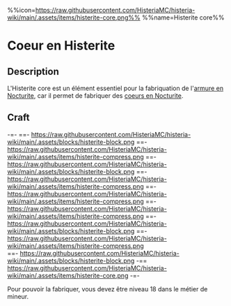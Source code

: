 %%icon=https://raw.githubusercontent.com/HisteriaMC/histeria-wiki/main/.assets/items/histerite-core.png%%
%%name=Histerite core%%

# Coeur en Histerite

## Description
L'Histerite core est un élément essentiel pour la fabriquation de l'[armure en Nocturite](https://histeria.fr/wiki/armures), car il permet de fabriquer des [coeurs en Nocturite](https://histeria.fr/wiki/objets/nocturite-core).

## Craft
-=-
 ==- https://raw.githubusercontent.com/HisteriaMC/histeria-wiki/main/.assets/blocks/histerite-block.png
 ==- https://raw.githubusercontent.com/HisteriaMC/histeria-wiki/main/.assets/items/histerite-compress.png
 ==- https://raw.githubusercontent.com/HisteriaMC/histeria-wiki/main/.assets/blocks/histerite-block.png
 ==- https://raw.githubusercontent.com/HisteriaMC/histeria-wiki/main/.assets/items/histerite-compress.png
 ==- https://raw.githubusercontent.com/HisteriaMC/histeria-wiki/main/.assets/items/histerite-compress.png
 ==- https://raw.githubusercontent.com/HisteriaMC/histeria-wiki/main/.assets/items/histerite-compress.png
 ==- https://raw.githubusercontent.com/HisteriaMC/histeria-wiki/main/.assets/blocks/histerite-block.png
 ==- https://raw.githubusercontent.com/HisteriaMC/histeria-wiki/main/.assets/items/histerite-compress.png  
 ==- https://raw.githubusercontent.com/HisteriaMC/histeria-wiki/main/.assets/blocks/histerite-block.png
 -== https://raw.githubusercontent.com/HisteriaMC/histeria-wiki/main/.assets/items/histerite-core.png
-=-

Pour pouvoir la fabriquer, vous devez être niveau 18 dans le métier de mineur.